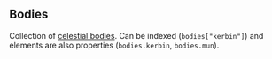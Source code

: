 ## Bodies

Collection of [celestial bodies](SpaceBody.md). Can be indexed (`bodies["kerbin"]`)
and elements are also properties (`bodies.kerbin`, `bodies.mun`).

